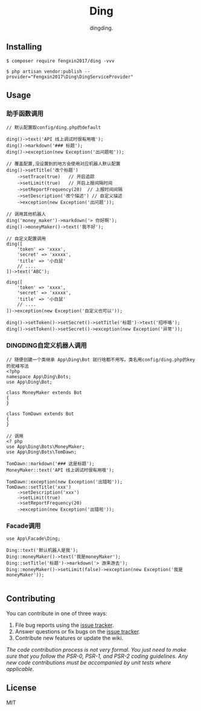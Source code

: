 <h1 align="center"> Ding </h1>

<p align="center"> dingding.</p>


## Installing

```shell
$ composer require fengxin2017/ding -vvv

$ php artisan vendor:publish --provider="Fengxin2017\Ding\DingServiceProvider"
```

## Usage


### 助手函数调用

```
// 默认配置取config/ding.php的default

ding()->text('API 线上调试时很有用哦');
ding()->markdown('### 标题');
ding()->exception(new Exception('出问题啦'));

// 覆盖配置,没设置到的地方会使用对应机器人默认配置
ding()->setTitle('改个标题')
    ->setTrace(true)   // 开启追踪
    ->setLimit(true)   // 开启上报间隔时间
    ->setReportFrequency(20)  // 上报时间间隔
    ->setDescription('改个描述') // 自定义描述
    ->exception(new Exception('出问题')); 

// 调用其他机器人
ding('money_maker')->markdown('> 你好啊');
ding()->moneyMaker()->text('我不好');

// 自定义配置调用
ding([
    'token' => 'xxxx',
    'secret' => 'xxxxx',
    'title' => '小白鼠'
    // ....
])->text('ABC');

ding([
    'token' => 'xxxx',
    'secret' => 'xxxxx',
    'title' => '小白鼠'
    // ....
])->exception(new Exception('自定义也可以'));

ding()->setToken()->setSecret()->setTitle('标题')->text('招呼咯');
ding()->setToken()->setSecret()->exception(new Exception('异常'));

```

### DINGDING自定义机器人调用
```
// 随便创建一个类继承 App\Ding\Bot 就行啥都不用写。类名用config/ding.php的key的驼峰写法
<?php
namespace App\Ding\Bots;
use App\Ding\Bot;

class MoneyMaker extends Bot
{
}

class TomDawn extends Bot
{
}

// 调用
<? php
use App\Ding\Bots\MoneyMaker;
use App\Ding\Bots\TomDawn;

TomDawn::markdown('### 这是标题');
MoneyMaker::text('API 线上调试时很有用哦');

TomDawn::exception(new Exception('出错啦'));
TomDawn::setTitle('xxx')
    ->setDescription('xxx')
    ->setLimit(true)
    ->setReportFrequency(20)
    ->exception(new Exception('出错啦'));

```

### Facade调用
```
use App\Facade\Ding;

Ding::text('默认机器人是我');
Ding::moneyMaker()->text('我是moneyMaker');
Ding::setTitle('标题')->markdown('> 游来游去');
Ding::moneyMaker()->setLimit(false)->exception(new Exception('我是moneyMaker'));


```

## Contributing

You can contribute in one of three ways:

1. File bug reports using the [issue tracker](https://github.com/fengxin2017/ding/issues).
2. Answer questions or fix bugs on the [issue tracker](https://github.com/fengxin2017/ding/issues).
3. Contribute new features or update the wiki.

_The code contribution process is not very formal. You just need to make sure that you follow the PSR-0, PSR-1, and PSR-2 coding guidelines. Any new code contributions must be accompanied by unit tests where applicable._

## License

MIT